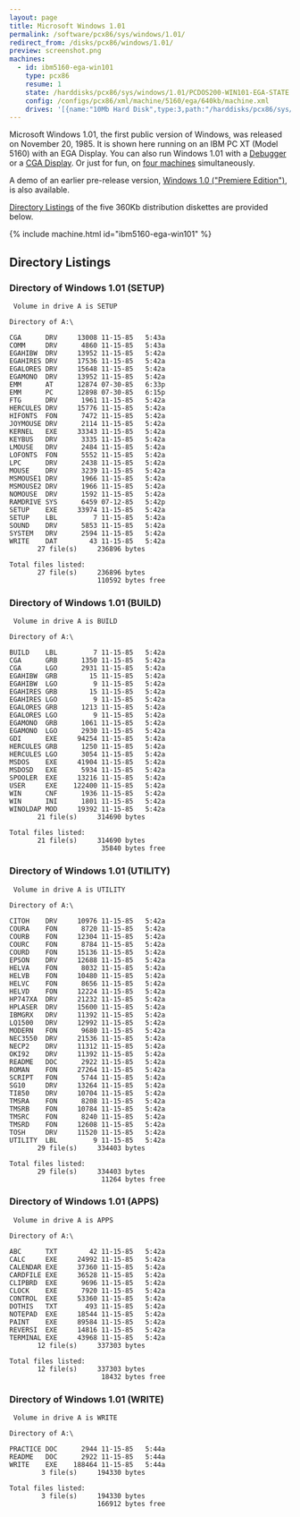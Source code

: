 ```yaml
---
layout: page
title: Microsoft Windows 1.01
permalink: /software/pcx86/sys/windows/1.01/
redirect_from: /disks/pcx86/windows/1.01/
preview: screenshot.png
machines:
  - id: ibm5160-ega-win101
    type: pcx86
    resume: 1
    state: /harddisks/pcx86/sys/windows/1.01/PCDOS200-WIN101-EGA-STATE.json
    config: /configs/pcx86/xml/machine/5160/ega/640kb/machine.xml
    drives: '[{name:"10Mb Hard Disk",type:3,path:"/harddisks/pcx86/sys/windows/1.01/PCDOS200-WIN101-EGA-DISK.json"}]'
---
```


Microsoft Windows 1.01, the first public version of Windows, was released on November 20, 1985.
It is shown here running on an IBM PC XT (Model 5160) with an EGA Display.  You can also run Windows 1.01
with a [Debugger](debugger/) or a [CGA Display](cga/).  Or just for fun, on [four machines](array/) simultaneously.

A demo of an earlier pre-release version, [Windows 1.0 ("Premiere Edition")](../1.00/), is also available.

[Directory Listings](#directory-listings) of the five 360Kb distribution diskettes are provided below.

{% include machine.html id="ibm5160-ega-win101" %}

Directory Listings
------------------

### Directory of Windows 1.01 (SETUP)

	 Volume in drive A is SETUP      
	
	Directory of A:\
	
	CGA      DRV     13008 11-15-85   5:43a
	COMM     DRV      4860 11-15-85   5:43a
	EGAHIBW  DRV     13952 11-15-85   5:42a
	EGAHIRES DRV     17536 11-15-85   5:42a
	EGALORES DRV     15648 11-15-85   5:42a
	EGAMONO  DRV     13952 11-15-85   5:42a
	EMM      AT      12874 07-30-85   6:33p
	EMM      PC      12898 07-30-85   6:15p
	FTG      DRV      1961 11-15-85   5:42a
	HERCULES DRV     15776 11-15-85   5:42a
	HIFONTS  FON      7472 11-15-85   5:42a
	JOYMOUSE DRV      2114 11-15-85   5:42a
	KERNEL   EXE     33343 11-15-85   5:42a
	KEYBUS   DRV      3335 11-15-85   5:42a
	LMOUSE   DRV      2484 11-15-85   5:42a
	LOFONTS  FON      5552 11-15-85   5:42a
	LPC      DRV      2438 11-15-85   5:42a
	MOUSE    DRV      3239 11-15-85   5:42a
	MSMOUSE1 DRV      1966 11-15-85   5:42a
	MSMOUSE2 DRV      1966 11-15-85   5:42a
	NOMOUSE  DRV      1592 11-15-85   5:42a
	RAMDRIVE SYS      6459 07-12-85   5:42p
	SETUP    EXE     33974 11-15-85   5:42a
	SETUP    LBL         7 11-15-85   5:42a
	SOUND    DRV      5853 11-15-85   5:42a
	SYSTEM   DRV      2594 11-15-85   5:42a
	WRITE    DAT        43 11-15-85   5:42a
	       27 file(s)     236896 bytes
	
	Total files listed:
	       27 file(s)     236896 bytes
	                      110592 bytes free

### Directory of Windows 1.01 (BUILD)

	 Volume in drive A is BUILD      
	
	Directory of A:\
	
	BUILD    LBL         7 11-15-85   5:42a
	CGA      GRB      1350 11-15-85   5:42a
	CGA      LGO      2931 11-15-85   5:42a
	EGAHIBW  GRB        15 11-15-85   5:42a
	EGAHIBW  LGO         9 11-15-85   5:42a
	EGAHIRES GRB        15 11-15-85   5:42a
	EGAHIRES LGO         9 11-15-85   5:42a
	EGALORES GRB      1213 11-15-85   5:42a
	EGALORES LGO         9 11-15-85   5:42a
	EGAMONO  GRB      1061 11-15-85   5:42a
	EGAMONO  LGO      2930 11-15-85   5:42a
	GDI      EXE     94254 11-15-85   5:42a
	HERCULES GRB      1250 11-15-85   5:42a
	HERCULES LGO      3054 11-15-85   5:42a
	MSDOS    EXE     41904 11-15-85   5:42a
	MSDOSD   EXE      5934 11-15-85   5:42a
	SPOOLER  EXE     13216 11-15-85   5:42a
	USER     EXE    122400 11-15-85   5:42a
	WIN      CNF      1936 11-15-85   5:42a
	WIN      INI      1801 11-15-85   5:42a
	WINOLDAP MOD     19392 11-15-85   5:42a
	       21 file(s)     314690 bytes
	
	Total files listed:
	       21 file(s)     314690 bytes
	                       35840 bytes free

### Directory of Windows 1.01 (UTILITY)

	 Volume in drive A is UTILITY    
	
	Directory of A:\
	
	CITOH    DRV     10976 11-15-85   5:42a
	COURA    FON      8720 11-15-85   5:42a
	COURB    FON     12304 11-15-85   5:42a
	COURC    FON      8784 11-15-85   5:42a
	COURD    FON     15136 11-15-85   5:42a
	EPSON    DRV     12688 11-15-85   5:42a
	HELVA    FON      8032 11-15-85   5:42a
	HELVB    FON     10480 11-15-85   5:42a
	HELVC    FON      8656 11-15-85   5:42a
	HELVD    FON     12224 11-15-85   5:42a
	HP747XA  DRV     21232 11-15-85   5:42a
	HPLASER  DRV     15600 11-15-85   5:42a
	IBMGRX   DRV     11392 11-15-85   5:42a
	LQ1500   DRV     12992 11-15-85   5:42a
	MODERN   FON      9680 11-15-85   5:42a
	NEC3550  DRV     21536 11-15-85   5:42a
	NECP2    DRV     11312 11-15-85   5:42a
	OKI92    DRV     11392 11-15-85   5:42a
	README   DOC      2922 11-15-85   5:42a
	ROMAN    FON     27264 11-15-85   5:42a
	SCRIPT   FON      5744 11-15-85   5:42a
	SG10     DRV     13264 11-15-85   5:42a
	TI850    DRV     10704 11-15-85   5:42a
	TMSRA    FON      8208 11-15-85   5:42a
	TMSRB    FON     10784 11-15-85   5:42a
	TMSRC    FON      8240 11-15-85   5:42a
	TMSRD    FON     12608 11-15-85   5:42a
	TOSH     DRV     11520 11-15-85   5:42a
	UTILITY  LBL         9 11-15-85   5:42a
	       29 file(s)     334403 bytes
	
	Total files listed:
	       29 file(s)     334403 bytes
	                       11264 bytes free

### Directory of Windows 1.01 (APPS)

	 Volume in drive A is APPS       
	
	Directory of A:\
	
	ABC      TXT        42 11-15-85   5:42a
	CALC     EXE     24992 11-15-85   5:42a
	CALENDAR EXE     37360 11-15-85   5:42a
	CARDFILE EXE     36528 11-15-85   5:42a
	CLIPBRD  EXE      9696 11-15-85   5:42a
	CLOCK    EXE      7920 11-15-85   5:42a
	CONTROL  EXE     53360 11-15-85   5:42a
	DOTHIS   TXT       493 11-15-85   5:42a
	NOTEPAD  EXE     18544 11-15-85   5:42a
	PAINT    EXE     89584 11-15-85   5:42a
	REVERSI  EXE     14816 11-15-85   5:42a
	TERMINAL EXE     43968 11-15-85   5:42a
	       12 file(s)     337303 bytes
	
	Total files listed:
	       12 file(s)     337303 bytes
	                       18432 bytes free

### Directory of Windows 1.01 (WRITE)

	 Volume in drive A is WRITE      
	
	Directory of A:\
	
	PRACTICE DOC      2944 11-15-85   5:44a
	README   DOC      2922 11-15-85   5:44a
	WRITE    EXE    188464 11-15-85   5:44a
	        3 file(s)     194330 bytes
	
	Total files listed:
	        3 file(s)     194330 bytes
	                      166912 bytes free
